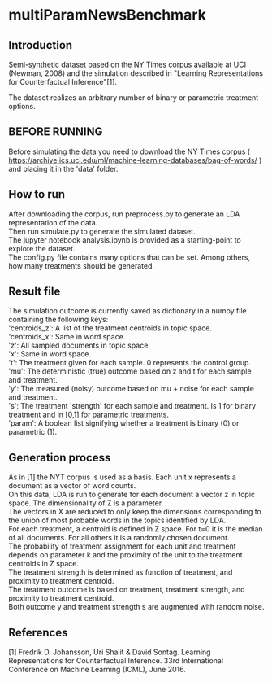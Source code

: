 # multiParamNewsBenchmark
## Introduction
Semi-synthetic dataset based on the NY Times corpus available at UCI (Newman, 2008) and the simulation described in 
"Learning Representations for Counterfactual Inference"[1].

The dataset realizes an arbitrary number of binary or parametric 
treatment options.

## BEFORE RUNNING
Before simulating the data you need to download the NY Times corpus ( https://archive.ics.uci.edu/ml/machine-learning-databases/bag-of-words/ ) 
and placing it in the 'data' folder.

## How to run
After downloading the corpus, run preprocess.py to generate an LDA representation of the data.<br />
Then run simulate.py to generate the simulated dataset.<br />
The jupyter notebook analysis.ipynb is provided as a starting-point to explore the dataset.<br />
The config.py file contains many options that can be set. Among others, how many treatments should be generated.<br />

## Result file
The simulation outcome is currently saved as dictionary in a numpy file containing the
following keys:<br />
	'centroids_z': 	A list of the treatment centroids in topic space.<br />
	'centroids_x': 	Same in word space.<br />
	'z': 			All sampled documents in topic space.<br />
	'x': 			Same in word space.<br />
	't': 			The treatment given for each sample. 0 represents the control group.<br />
	'mu': 			The deterministic (true) outcome based on z and t for each sample and treatment.<br />
	'y': 			The measured (noisy) outcome based on mu + noise for each sample and treatment.<br />
	's': 			The treatment 'strength' for each sample and treatment. Is 1 for binary treatment and in [0,1] for parametric treatments.<br />
	'param': 		A boolean list signifying whether a treatment is binary (0) or parametric (1).<br />

## Generation process
As in [1] the NYT corpus is used as a basis. Each unit x represents a document as a vector of word counts.<br />
On this data, LDA is run to generate for each document a vector z in topic space. The dimensionality of Z is a parameter.<br />
The vectors in X are reduced to only keep the dimensions corresponding to the union of most probable words in the topics identified by LDA.<br />
For each treatment, a centroid is defined in Z space. For t=0 it is the median of all documents. For all others it is a randomly chosen document.<br />
The probability of treatment assignment for each unit and treatment depends on parameter k and the proximity of the unit to the treatment centroids in Z space.<br />
The treatment strength is determined as function of treatment, and proximity to treatment centroid.<br />
The treatment outcome is based on treatment, treatment strength, and proximity to treatment centroid.<br />
Both outcome y and treatment strength s are augmented with random noise.<br />
	
## References
[1] Fredrik D. Johansson, Uri Shalit & David Sontag. Learning Representations for Counterfactual Inference. 33rd International Conference on Machine Learning (ICML), June 2016.
